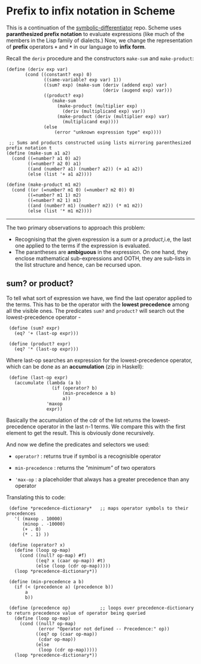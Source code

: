# Prefix to infix notation in Scheme 

This is a continuation of the [symbolic-differentiator](https://github.com/muffpy/symbolic-differentiator) repo. Scheme uses **paranthesized prefix notation** to evaluate expressions (like much of the members in the Lisp family of dialects.) Now, we change the representation of **prefix** operators **`+`** and **`*`** in our language to **infix form**.

Recall the `deriv` procedure and the constructors `make-sum` and `make-product`:
```
(define (deriv exp var)
       (cond ((constant? exp) 0)
              ((same-variable? exp var) 1))
              ((sum? exp) (make-sum (deriv (addend exp) var)
                                    (deriv (augend exp) var)))
              ((product? exp)
                 (make-sum
                   (make-product (multiplier exp)
                     (deriv (multiplicand exp) var))
                   (make-product (deriv (multiplier exp) var)
                     (multiplicand exp))))
              (else
                  (error "unknown expression type" exp))))
                  
 ;; Sums and products constructed using lists mirroring parenthesized prefix notation t
(define (make-sum a1 a2) 
  (cond ((=number? a1 0) a2) 
        ((=number? a2 0) a1) 
        ((and (number? a1) (number? a2)) (+ a1 a2)) 
        (else (list '+ a1 a2)))) 
  
(define (make-product m1 m2) 
  (cond ((or (=number? m1 0) (=number? m2 0)) 0) 
        ((=number? m1 1) m2) 
        ((=number? m2 1) m1) 
        ((and (number? m1) (number? m2)) (* m1 m2)) 
        (else (list '* m1 m2))))       
```
---------------------------------------------------------------------------

The two primary observations to approach this problem:
* Recognising that the given expression is a _sum_ or a _product_,i.e, the last one applied to the terms if the expression is evaluated.
* The parantheses are **ambiguous** in the expression. On one hand, they enclose mathematical sub-expressions and OOTH, they are sub-lists in the list structure and hence, can be recursed upon.
                  
## sum? or product?
To tell what sort of expression we have, we find the last operator applied to the terms. This has to be the operator with the **lowest precedence** among all the visible ones. The predicates `sum?` and `product?` will search out the lowest-precedence operator - 
```
 (define (sum? expr) 
   (eq? '+ (last-op expr))) 
  
 (define (product? expr) 
   (eq? '* (last-op expr))) 
```

Where last-op searches an expression for the lowest-precedence operator, which can be done as an **accumulation** (zip in Haskell):
```
 (define (last-op expr) 
   (accumulate (lambda (a b) 
                 (if (operator? b) 
                     (min-precedence a b) 
                     a)) 
               'maxop 
               expr)) 
```
Basically the accumulation of the cdr of the list returns the lowest-precedence operator in the last n-1 terms. We compare this with the first element to get the result. This is obviously done recursively. 

And now we define the predicates and selectors we used:
- `operator?` : returns true if symbol is a recognisible operator

- `min-precedence` : returns the _"minimum"_ of two operators

- `'max-op` : a placeholder that always has a greater precedence than any operator

Translating this to code:
```
 (define *precedence-dictionary*   ;; maps operator symbols to their precedences
   '( (maxop . 10000) 
      (minop . -10000) 
      (+ . 0) 
      (* . 1) )) 
  
 (define (operator? x) 
   (define (loop op-map) 
     (cond ((null? op-map) #f) 
           ((eq? x (caar op-map)) #t) 
           (else (loop (cdr op-map))))) 
   (loop *precedence-dictionary*)) 
  
 (define (min-precedence a b) 
   (if (< (precedence a) (precedence b))
       a 
       b)) 
  
 (define (precedence op)           ;; loops over precedence-dictionary to return precedence value of operator being queried
   (define (loop op-map) 
     (cond ((null? op-map) 
            (error "Operator not defined -- Precedence:" op)) 
           ((eq? op (caar op-map)) 
            (cdar op-map)) 
           (else 
            (loop (cdr op-map))))) 
   (loop *precedence-dictionary*)) 
```









